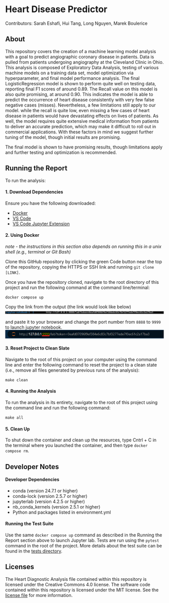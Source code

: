 # Heart Disease Predictor
Contributors: Sarah Eshafi, Hui Tang, Long Nguyen, Marek Boulerice

## About
This repository covers the creation of a machine learning model analysis with a goal to predict angiographic coronary disease in patients. Data is pulled from patients undergoing angiography at the Cleveland Clinic in Ohio. This analysis is composed of Exploratory Data Analysis, testing of various machine models on a training data set, model optimization via hyperparameter, and final model performance analysis. The final LogisticRegression model is shown to perform quite well on testing data, reporting final F1 scores of around 0.89. The Recall value on this model is also quite promising, at around 0.90. This indicates the model is able to predict the occurrence of heart disease consistently with very few false negative cases (misses). Nevertheless, a few limitations still apply to our model. while the recall is quite low, even missing a few cases of heart disease in patients would have devastating effects on lives of patients. As well, the model requires quite extensive medical information from patients to deliver an accurate prediction, which may make it difficult to roll out in commercial applications. With these factors in mind we suggest further tuning of the model, though initial results are promising.


The final model is shown to have promising results, though limitations apply and further testing and optimization is recommended.

## Running the Report
To run the analysis:

#### 1\. Download Dependencies

Ensure you have the following downloaded:
* [Docker](https://www.docker.com/get-started/)
* [VS Code](https://code.visualstudio.com/download)
* [VS Code Jupyter Extension](https://marketplace.visualstudio.com/items?itemName=ms-toolsai.jupyter)

#### 2\. Using Docker

*note - the instructions in this section also depends on running this in
a unix shell (e.g., terminal or Git Bash)*

Clone this GitHub
repository  by clicking the green Code button near the top of the repository, copying the HTTPS or SSH link and running `git clone [LINK]`.

Once you have the repository cloned, navigate to the root directory of this project and run the following command at the command line/terminal:

    docker compose up

Copy the link from the output (the link would look like below)
![Jupyter-lab](img/jl-link.png)

and paste it to your browser and change the port number from `8888` to `9999` to launch jupyter notebook.
![Jupyter-lab](img/9999.png)

#### 3\. Reset Project to Clean Slate
Navigate to the root of this project on your computer using the command line and enter the following command to reset the project to a clean state (i.e., remove all files generated by previous runs of the analysis):
```
make clean
```


#### 4\. Running the Analysis
To run the analysis in its entirety, navigate to the root of this project using the command line and run the following command:
```
make all
```

#### 5\. Clean Up
To shut down the container and clean up the resources, type Cntrl + C in the terminal where you launched the container, and then type `docker compose rm`.

## Developer Notes

#### Developer Dependencies
- conda (version 24.7.1 or higher)
- conda-lock (version 2.5.7 or higher)
- jupyterlab (version 4.2.5 or higher)
- nb_conda_kernels (version 2.5.1 or higher)
- Python and packages listed in environment.yml

#### Running the Test Suite
Use the same `docker compose up` command as described in the Running the Report section above to launch Jupyter lab. Tests are run using the `pytest` command in the root of the project. More details about the test suite can be found in the [tests directory](https://github.com/UBC-MDS/DSCI-522-2425-team35-Heart_disease_diagnostic_machine/tree/main/test).

## Licenses
The Heart Diagnostic Analysis file contained within this repository is licensed under the Creative Commons 4.0 license. 
The software code contained within this repository is licensed under the MIT license. See the [license file](https://github.com/UBC-MDS/DSCI-522-2425-team35-Heart_disease_diagnostic_machine/blob/main/LICENSE) for more information.
